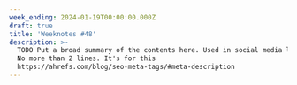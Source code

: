 ```yaml
---
week_ending: 2024-01-19T00:00:00.000Z
draft: true
title: 'Weeknotes #48'
description: >-
  TODO Put a broad summary of the contents here. Used in social media links etc.
  No more than 2 lines. It's for this
  https://ahrefs.com/blog/seo-meta-tags/#meta-description
---
```



